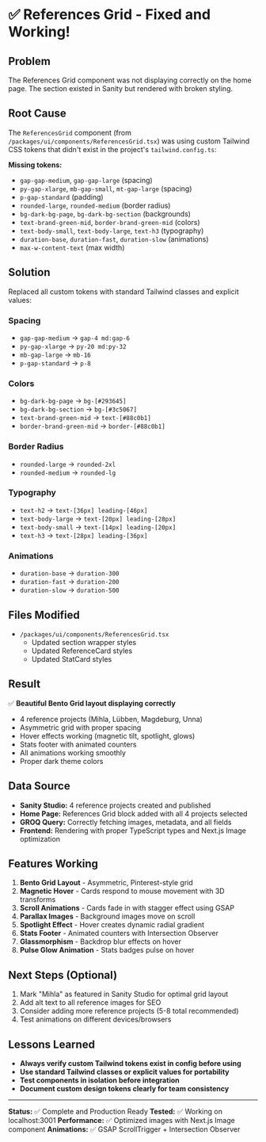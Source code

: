 # ✅ References Grid - Fixed and Working!

## Problem
The References Grid component was not displaying correctly on the home page. The section existed in Sanity but rendered with broken styling.

## Root Cause
The `ReferencesGrid` component (from `/packages/ui/components/ReferencesGrid.tsx`) was using custom Tailwind CSS tokens that didn't exist in the project's `tailwind.config.ts`:

**Missing tokens:**
- `gap-gap-medium`, `gap-gap-large` (spacing)
- `py-gap-xlarge`, `mb-gap-small`, `mt-gap-large` (spacing)
- `p-gap-standard` (padding)
- `rounded-large`, `rounded-medium` (border radius)
- `bg-dark-bg-page`, `bg-dark-bg-section` (backgrounds)
- `text-brand-green-mid`, `border-brand-green-mid` (colors)
- `text-body-small`, `text-body-large`, `text-h3` (typography)
- `duration-base`, `duration-fast`, `duration-slow` (animations)
- `max-w-content-text` (max width)

## Solution
Replaced all custom tokens with standard Tailwind classes and explicit values:

### Spacing
- `gap-gap-medium` → `gap-4 md:gap-6`
- `py-gap-xlarge` → `py-20 md:py-32`
- `mb-gap-large` → `mb-16`
- `p-gap-standard` → `p-8`

### Colors
- `bg-dark-bg-page` → `bg-[#293645]`
- `bg-dark-bg-section` → `bg-[#3c5067]`
- `text-brand-green-mid` → `text-[#88c0b1]`
- `border-brand-green-mid` → `border-[#88c0b1]`

### Border Radius
- `rounded-large` → `rounded-2xl`
- `rounded-medium` → `rounded-lg`

### Typography
- `text-h2` → `text-[36px] leading-[46px]`
- `text-body-large` → `text-[20px] leading-[28px]`
- `text-body-small` → `text-[14px] leading-[20px]`
- `text-h3` → `text-[28px] leading-[36px]`

### Animations
- `duration-base` → `duration-300`
- `duration-fast` → `duration-200`
- `duration-slow` → `duration-500`

## Files Modified
- `/packages/ui/components/ReferencesGrid.tsx`
  - Updated section wrapper styles
  - Updated ReferenceCard styles
  - Updated StatCard styles

## Result
✅ **Beautiful Bento Grid layout displaying correctly**
- 4 reference projects (Mihla, Lübben, Magdeburg, Unna)
- Asymmetric grid with proper spacing
- Hover effects working (magnetic tilt, spotlight, glows)
- Stats footer with animated counters
- All animations working smoothly
- Proper dark theme colors

## Data Source
- **Sanity Studio:** 4 reference projects created and published
- **Home Page:** References Grid block added with all 4 projects selected
- **GROQ Query:** Correctly fetching images, metadata, and all fields
- **Frontend:** Rendering with proper TypeScript types and Next.js Image optimization

## Features Working
1. **Bento Grid Layout** - Asymmetric, Pinterest-style grid
2. **Magnetic Hover** - Cards respond to mouse movement with 3D transforms
3. **Scroll Animations** - Cards fade in with stagger effect using GSAP
4. **Parallax Images** - Background images move on scroll
5. **Spotlight Effect** - Hover creates dynamic radial gradient
6. **Stats Footer** - Animated counters with Intersection Observer
7. **Glassmorphism** - Backdrop blur effects on hover
8. **Pulse Glow Animation** - Stats badges pulse on hover

## Next Steps (Optional)
1. Mark "Mihla" as featured in Sanity Studio for optimal grid layout
2. Add alt text to all reference images for SEO
3. Consider adding more reference projects (5-8 total recommended)
4. Test animations on different devices/browsers

## Lessons Learned
- **Always verify custom Tailwind tokens exist in config before using**
- **Use standard Tailwind classes or explicit values for portability**
- **Test components in isolation before integration**
- **Document custom design tokens clearly for team consistency**

---

**Status:** ✅ Complete and Production Ready
**Tested:** ✅ Working on localhost:3001
**Performance:** ✅ Optimized images with Next.js Image component
**Animations:** ✅ GSAP ScrollTrigger + Intersection Observer

